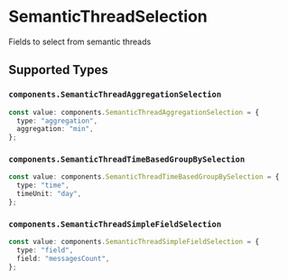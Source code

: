 # SemanticThreadSelection

Fields to select from semantic threads


## Supported Types

### `components.SemanticThreadAggregationSelection`

```typescript
const value: components.SemanticThreadAggregationSelection = {
  type: "aggregation",
  aggregation: "min",
};
```

### `components.SemanticThreadTimeBasedGroupBySelection`

```typescript
const value: components.SemanticThreadTimeBasedGroupBySelection = {
  type: "time",
  timeUnit: "day",
};
```

### `components.SemanticThreadSimpleFieldSelection`

```typescript
const value: components.SemanticThreadSimpleFieldSelection = {
  type: "field",
  field: "messagesCount",
};
```

